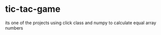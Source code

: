 # tic-tac-game
its one of the projects using click class and numpy to calculate equal array numbers
